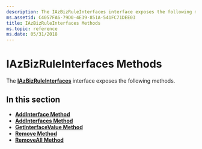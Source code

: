 ```yaml
---
description: The IAzBizRuleInterfaces interface exposes the following methods.
ms.assetid: C4057FA6-79D0-4E39-851A-541FC71DEE03
title: IAzBizRuleInterfaces Methods
ms.topic: reference
ms.date: 05/31/2018
---
```


# IAzBizRuleInterfaces Methods

The [**IAzBizRuleInterfaces**](/windows/desktop/api/Azroles/nn-azroles-iazbizruleinterfaces) interface exposes the following methods.

## In this section

-   [**AddInterface Method**](/windows/desktop/api/Azroles/nf-azroles-iazbizruleinterfaces-addinterface)
-   [**AddInterfaces Method**](/windows/desktop/api/Azroles/nf-azroles-iazbizruleinterfaces-addinterfaces)
-   [**GetInterfaceValue Method**](/windows/desktop/api/Azroles/nf-azroles-iazbizruleinterfaces-getinterfacevalue)
-   [**Remove Method**](/windows/desktop/api/Azroles/nf-azroles-iazbizruleinterfaces-remove)
-   [**RemoveAll Method**](/windows/desktop/api/Azroles/nf-azroles-iazbizruleinterfaces-removeall)

 

 



